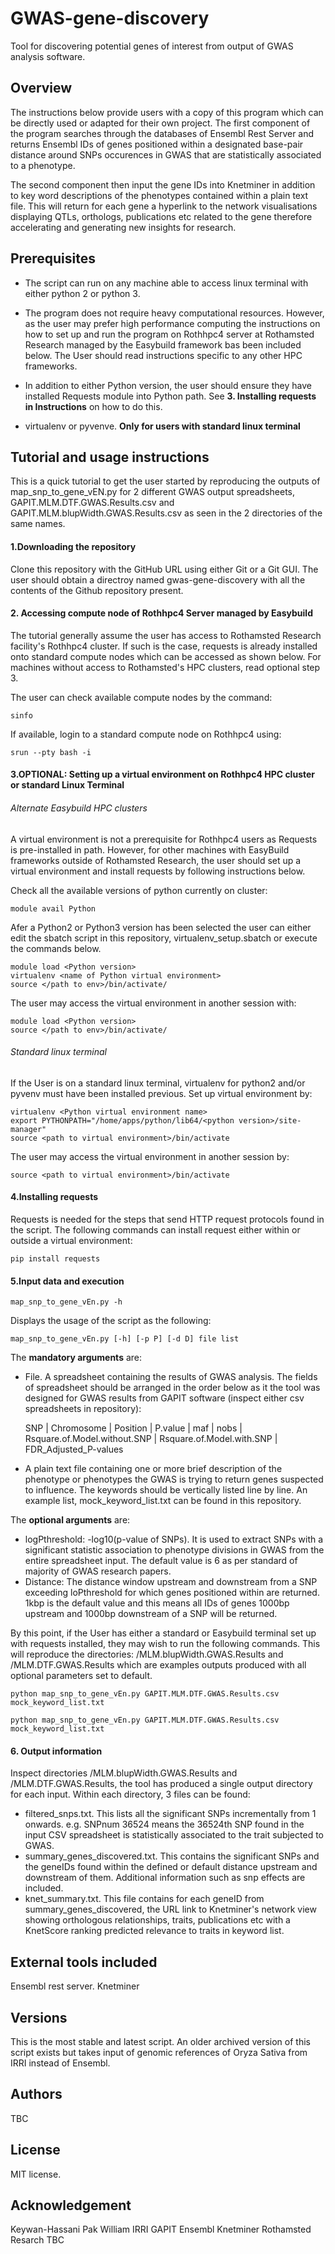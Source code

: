 # GWAS-gene-discovery
Tool for discovering potential genes of interest from output of GWAS analysis software.




## Overview
The instructions below provide users with a copy of this program which can be directly used or adapted for their own project. 
The first component of the program searches through the databases of Ensembl Rest Server and returns Ensembl IDs of genes positioned within a designated base-pair distance around SNPs occurences in GWAS that are statistically associated to a phenotype.

The second component then input the gene IDs into Knetminer in addition to key word descriptions of the phenotypes contained within a plain text file. This will return for each gene a hyperlink to the network visualisations displaying QTLs, orthologs, publications etc related to the gene therefore accelerating and generating new insights for research.




## Prerequisites
* The script can run on any machine able to access linux terminal with either python 2 or python 3. 

* The program does not require heavy computational resources. However, as the user may prefer high performance computing the instructions on how to set up and run the program on Rothhpc4 server at Rothamsted Research managed by the Easybuild framework bas been included below. The User should read instructions specific to any other HPC frameworks.

* In addition to either Python version, the user should ensure they have installed Requests module into Python path. See **3. Installing requests in Instructions** on how to do this.

* virtualenv or pyvenve. **Only for users with standard linux terminal**




## Tutorial and usage instructions
This is a quick tutorial to get the user started by reproducing the outputs of map_snp_to_gene_vEN.py for 2 different GWAS output spreadsheets, GAPIT.MLM.DTF.GWAS.Results.csv and GAPIT.MLM.blupWidth.GWAS.Results.csv as seen in the 2 directories of the same names.

#### 1.Downloading the repository
Clone this repository with the GitHub URL using either Git or a Git GUI. The user should obtain a directroy named gwas-gene-discovery with all the contents of the Github repository present.

#### 2. Accessing compute node of Rothhpc4 Server managed by Easybuild
The tutorial generally assume the user has access to Rothamsted Research facility's Rothhpc4 cluster. If such is the case, requests is already installed onto standard compute nodes which can be accessed as shown below. For machines without access to Rothamsted's HPC clusters, read optional step 3.

The user can check available compute nodes by the command:
```
sinfo 
```
If available, login to a standard compute node on Rothhpc4 using:
```
srun --pty bash -i
```

#### 3.OPTIONAL: Setting up a virtual environment on Rothhpc4 HPC cluster or standard Linux Terminal

###### Alternate Easybuild HPC clusters
A virtual environment is not a prerequisite for Rothhpc4 users as Requests is pre-installed in path. However, for other machines with EasyBuild frameworks outside of Rothamsted Research, the user should set up a virtual environment and install requests by following instructions below.

Check all the available versions of python currently on cluster:
```
module avail Python
```
Afer a Python2 or Python3 version has been selected the user can either edit the sbatch script in this repository, virtualenv_setup.sbatch or execute the commands below.

```
module load <Python version>
virtualenv <name of Python virtual environment>
source </path to env>/bin/activate/
```
The user may access the virtual environment in another session with:
```
module load <Python version>
source </path to env>/bin/activate/
```
###### Standard linux terminal
If the User is on a standard linux terminal, virtualenv for python2 and/or pyvenv must have been installed previous.
Set up virtual environment by:
```
virtualenv <Python virtual environment name>
export PYTHONPATH="/home/apps/python/lib64/<python version>/site-manager"
source <path to virtual environment>/bin/activate
```
The user may access the virtual environment in another session by:
```
source <path to virtual environment>/bin/activate
```
  
#### 4.Installing requests
Requests is needed for the steps that send HTTP request protocols found in the script. The following commands can install request either within or outside a virtual environment:
```
pip install requests
```

#### 5.Input data and execution
```
map_snp_to_gene_vEn.py -h
```

Displays the usage of the script as the following:
```
map_snp_to_gene_vEn.py [-h] [-p P] [-d D] file list
```
The **mandatory arguments** are:
* File. A spreadsheet containing the results of GWAS analysis. The fields of spreadsheet should be arranged in the order below as it the tool was designed for GWAS results from GAPIT software (inspect either csv spreadsheets in repository):

  SNP | Chromosome | Position | P.value | maf | nobs | Rsquare.of.Model.without.SNP | Rsquare.of.Model.with.SNP | FDR_Adjusted_P-values


* A plain text file  containing one or more brief description of the phenotype or phenotypes the GWAS is trying to return genes suspected to influence. The keywords should be vertically listed line by line. An example list, mock_keyword_list.txt can be found in this repository.

The **optional arguments** are:
* logPthreshold: -log10(p-value of SNPs). It is used to extract SNPs with a significant statistic association to phenotype divisions in GWAS from the entire spreadsheet input. The default value is 6 as per standard of majority of GWAS research papers.
* Distance: The distance window upstream and downstream from a SNP exceeding loPthreshold for which genes positioned within are returned. 1kbp is the default value and this means all IDs of genes 1000bp upstream and 1000bp downstream of a SNP will be returned.

By this point, if the User has either a standard or Easybuild terminal set up with requests installed, they may wish to run the following commands. This will reproduce the directories: /MLM.blupWidth.GWAS.Results and /MLM.DTF.GWAS.Results which are examples outputs produced with all optional parameters set to default.

```
python map_snp_to_gene_vEn.py GAPIT.MLM.DTF.GWAS.Results.csv mock_keyword_list.txt
```
```
python map_snp_to_gene_vEn.py GAPIT.MLM.DTF.GWAS.Results.csv mock_keyword_list.txt
```

#### 6. Output information
Inspect directories /MLM.blupWidth.GWAS.Results and /MLM.DTF.GWAS.Results, the tool has produced a single output directory for each input. Within each directory, 3 files can be found:
* filtered_snps.txt. This lists all the significant SNPs incrementally from 1 onwards. e.g. SNPnum 36524 means the 36524th SNP found in the input CSV spreadsheet is statistically associated to the trait subjected to GWAS.
* summary_genes_discovered.txt. This contains the significant SNPs and the geneIDs found within the defined or default distance upstream and downstream of them. Additional information such as snp effects are included.
* knet_summary.txt. This file contains for each geneID from summary_genes_discovered, the URL link to Knetminer's network view showing orthologous relationships, traits, publications etc with a KnetScore ranking predicted relevance to traits in keyword list.




## External tools included
Ensembl rest server.
Knetminer




## Versions
This is the most stable and latest script. An older archived version of this script exists but takes input of genomic references of Oryza Sativa from IRRI instead of Ensembl.




## Authors
TBC


## License
MIT license.




## Acknowledgement
Keywan-Hassani Pak
William
IRRI
GAPIT
Ensembl
Knetminer
Rothamsted Resarch
TBC
